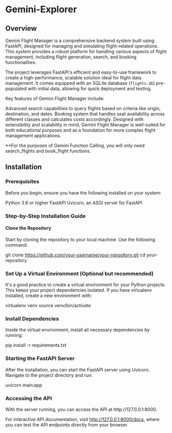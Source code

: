 # Gemini-Explorer
<h2> Overview </h2>
Gemini Flight Manager is a comprehensive backend system built using FastAPI, designed for managing and simulating flight-related operations. This system provides a robust platform for handling various aspects of flight management, including flight generation, search, and booking functionalities.

The project leverages FastAPI's efficient and easy-to-use framework to create a high-performance, scalable solution ideal for flight data management. It comes equipped with an SQLite database (<code>flights.db</code>) pre-populated with initial data, allowing for quick deployment and testing.

Key features of Gemini Flight Manager include:

Advanced search capabilities to query flights based on criteria like origin, destination, and dates.
Booking system that handles seat availability across different classes and calculates costs accordingly.
Designed with extensibility and scalability in mind, Gemini Flight Manager is well-suited for both educational purposes and as a foundation for more complex flight management applications.

**For the purposes of Gemini Function Calling, you will only need search_flights and book_flight functions.

<h2> Installation </h2>
<h3> Prerequisites </h3>
Before you begin, ensure you have the following installed on your system:

Python 3.6 or higher
FastAPI
Uvicorn, an ASGI server for FastAPI
<h3> Step-by-Step Installation Guide </h3>
<h4> Clone the Repository </h4>

Start by cloning the repository to your local machine. Use the following command:

git clone https://github.com/your-username/your-repository.git
cd your-repository

<h3> Set Up a Virtual Environment (Optional but recommended) </h3>
It's a good practice to create a virtual environment for your Python projects. This keeps your project dependencies isolated. If you have virtualenv installed, create a new environment with:

virtualenv venv
source venv/bin/activate
<h3> Install Dependencies </h3>
Inside the virtual environment, install all necessary dependencies by running:

pip install -r requirements.txt

<h3> Starting the FastAPI Server </h3>
After the installation, you can start the FastAPI server using Uvicorn. Navigate to the project directory and run:

uvicorn main:app
<h3> Accessing the API </h3>
With the server running, you can access the API at http://127.0.0.1:8000.

For interactive API documentation, visit http://127.0.0.1:8000/docs, where you can test the API endpoints directly from your browser.
